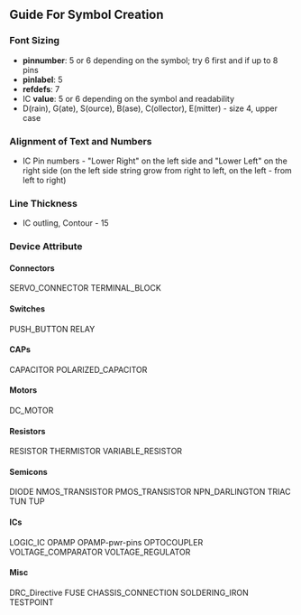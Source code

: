 ## Guide For Symbol Creation

### Font Sizing

* **pinnumber**: 5 or 6 depending on the symbol; try 6 first and if up to 8 pins
* **pinlabel**: 5
* **refdefs**: 7
* IC **value**: 5 or 6 depending on the symbol and readability
* D(rain), G(ate), S(ource), B(ase), C(ollector), E(mitter) - size 4, upper case

### Alignment of Text and Numbers
* IC Pin numbers - "Lower Right" on the left side and "Lower Left" on the right
  side (on the left side string grow from right to left, on the left - from
  left to right)

### Line Thickness

* IC outling, Contour - 15

### Device Attribute
#### Connectors
SERVO_CONNECTOR
TERMINAL_BLOCK

#### Switches
PUSH_BUTTON
RELAY

#### CAPs
CAPACITOR
POLARIZED_CAPACITOR

#### Motors
DC_MOTOR

#### Resistors
RESISTOR
THERMISTOR
VARIABLE_RESISTOR

#### Semicons
DIODE
NMOS_TRANSISTOR
PMOS_TRANSISTOR
NPN_DARLINGTON
TRIAC
TUN
TUP

#### ICs
LOGIC_IC
OPAMP
OPAMP-pwr-pins
OPTOCOUPLER
VOLTAGE_COMPARATOR
VOLTAGE_REGULATOR

#### Misc

DRC_Directive
FUSE
CHASSIS_CONNECTION
SOLDERING_IRON
TESTPOINT


